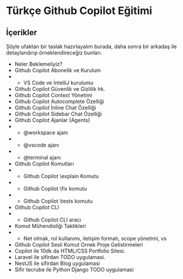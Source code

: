 # Türkçe Github Copilot Eğitimi

## İçerikler 

Şöyle ufaktan bir taslak hazırlayalım burada, daha sonra bir arkadaş ile detaylandırıp örneklendireceğiz bunları. 


- Neler Beklemeliyiz?
- Github Copilot Abonelik ve Kurulum
- - VS Code ve İntelliJ kurulumu
- Github Copilot Güvenlik ve Gizlilik hk.
- Github Copilot Context Yönetimi
- Github Copilot Autocomplete Özelliği
- Github Copilot İnline Chat Özelliği
- Github Copilot Sidebar Chat Özelliği
- Github Copilot Ajanlar (Agents)
- - @workspace ajanı
- - @vscode ajanı
- - @terminal ajanı
- Github Copilot Komutları
- - Github Copilot \explain Komutu
- - Github Copilot \fix komutu
- - Github Copilot \tests komutu
- Github Copilot CLI
- - Github Copilot CLI aracı
- Komut Mühendisliği Taktikleri
- - Net olmak, rol kullanımı, iletişim formatı, scope yönetimi, vs
- Github Copilot Sesli Komut
Ornek Proje Gelistirmeleri
- Copilot ile 10dk da HTML/CSS Portfolio Sitesi.
- Laravel ile sifirdan TODO uygulamasi.
- NestJS ile sifirdan Blog uygulamasi
- Sifir tecrube ile Python Django TODO uygulamasi